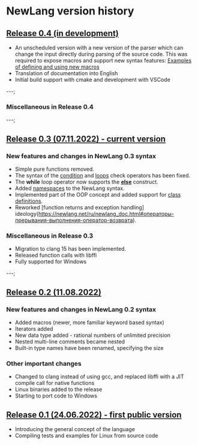 # NewLang version history

## [Release 0.4 (in development)](https://github.com/rsashka/newlang/releases/tag/v0.4.0)

- An unscheduled version with a new version of the parser which can change the input directly during parsing of the source code. This was required to expose macros and support new syntax features: [Examples of defining and using new macros](https://newlang.net)
- Translation of documentation into English
- Initial build support with cmake and development with VSCode

---;

### Miscellaneous in Release 0.4

---;

## [Release 0.3 (07.11.2022) - current version](https://github.com/rsashka/newlang/releases/tag/v0.3.0)

### New features and changes in NewLang 0.3 syntax

- Simple pure functions removed.
- The syntax of the [condition](https://newlang.net/ru/ops.html#условный-оператор) and [loops](https://newlang.net/ru/ops.html#операторы-циклов) check operators has been fixed. 
- The **while** loop operator now supports the [**else**](https://newlang.net/ru/ops.html#операторы-циклов) construct.
- Added [namespaces](https://newlang.net/ru/syntax.html#пространства-имен) to the NewLang syntax.
- Implemented part of the OOP concept and added support for [class definitions](https://newlang.net/ru/type_oop.html).
- Reworked [function returns and exception handling] ideology(https://newlang.net/ru/newlang_doc.html#операторы-прерывания-выполнения-оператор-возврата).

### Miscellaneous in Release 0.3

- Migration to clang 15 has been implemented.
- Released function calls with libffi
- Fully supported for Windows

---;

## [Release 0.2 (11.08.2022)](https://github.com/rsashka/newlang/releases/tag/v0.2.0)

### New features and changes in NewLang 0.2 syntax

- Added macros (newer, more familiar keyword based syntax)
- Iterators added
- New data type added - rational numbers of unlimited precision
- Nested multi-line comments became nested
- Built-in type names have been renamed, specifying the size

### Other important changes

- Changed to clang instead of using gcc, and replaced libffi with a JIT compile call for native functions
- Linux binaries added to the release
- Starting to port code to Windows

## [Release 0.1 (24.06.2022) - first public version](https://github.com/rsashka/newlang/releases/tag/v0.1.0)

- Introducing the general concept of the language
- Compiling tests and examples for Linux from source code

